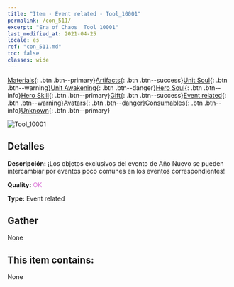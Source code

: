 ```yaml
---
title: "Item - Event related - Tool_10001"
permalink: /con_511/
excerpt: "Era of Chaos  Tool_10001"
last_modified_at: 2021-04-25
locale: es
ref: "con_511.md"
toc: false
classes: wide
---
```

 [Materials](/ItemsES/){: .btn .btn--primary}[Artifacts](/ItemsES/Artifacts/){: .btn .btn--success}[Unit Soul](/ItemsES/UnitSoul/){: .btn .btn--warning}[Unit Awakening](/ItemsES/UnitAwakening/){: .btn .btn--danger}[Hero Soul](/ItemsES/HeroSoul/){: .btn .btn--info}[Hero Skill](/ItemsES/HeroSkill/){: .btn .btn--primary}[Gift](/ItemsES/Gift/){: .btn .btn--success}[Event related](/ItemsES/Events/){: .btn .btn--warning}[Avatars](/ItemsES/Avatars/){: .btn .btn--danger}[Consumables](/ItemsES/Consumables/){: .btn .btn--info}[Unknown](/ItemsES/Unknown/){: .btn .btn--primary}

 ![Tool_10001](/images/t/i_10001.png)

## Detalles
 **Descripción:** ¡Los objetos exclusivos del evento de Año Nuevo se pueden intercambiar por eventos poco comunes en los eventos correspondientes!

 **Quality:** <span style="color: #DA70D6">OK</span>

 **Type:** Event related

## Gather

  None

## This item contains:

  None

